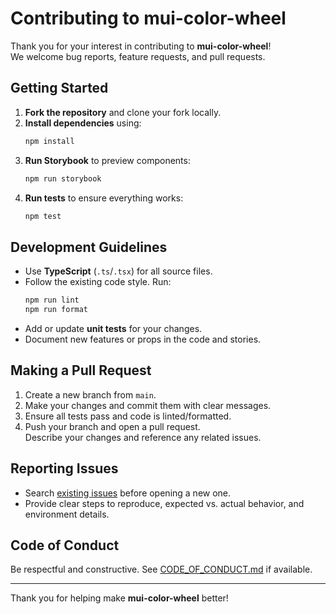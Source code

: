 # Contributing to mui-color-wheel

Thank you for your interest in contributing to **mui-color-wheel**!  
We welcome bug reports, feature requests, and pull requests.

## Getting Started

1. **Fork the repository** and clone your fork locally.
2. **Install dependencies** using:
   ```sh
   npm install
   ```
3. **Run Storybook** to preview components:
   ```sh
   npm run storybook
   ```
4. **Run tests** to ensure everything works:
   ```sh
   npm test
   ```

## Development Guidelines

- Use **TypeScript** (`.ts`/`.tsx`) for all source files.
- Follow the existing code style. Run:
  ```sh
  npm run lint
  npm run format
  ```
- Add or update **unit tests** for your changes.
- Document new features or props in the code and stories.

## Making a Pull Request

1. Create a new branch from `main`.
2. Make your changes and commit them with clear messages.
3. Ensure all tests pass and code is linted/formatted.
4. Push your branch and open a pull request.  
   Describe your changes and reference any related issues.

## Reporting Issues

- Search [existing issues](https://github.com/satya00089/mui-color-wheel/issues) before opening a new one.
- Provide clear steps to reproduce, expected vs. actual behavior, and environment details.

## Code of Conduct

Be respectful and constructive. See [CODE_OF_CONDUCT.md](CODE_OF_CONDUCT.md) if available.

---

Thank you for helping make **mui-color-wheel** better!
